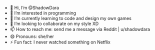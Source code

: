 - 👋 Hi, I’m @ShadowDara
- 👀 I’m interested in programming
- 🌱 I’m currently learning to code and design my own games
- 💞️ I’m looking to collaborate on my style XD
- 📫 How to reach me: send me a message via Reddit | u/shadowdara
- 😄 Pronouns: she/her
- ⚡ Fun fact: I never watched something on Netflix

<!---
ShadowDara/ShadowDara is a ✨ special ✨ repository because its `README.md` (this file) appears on your GitHub profile.
You can click the Preview link to take a look at your changes.
--->
